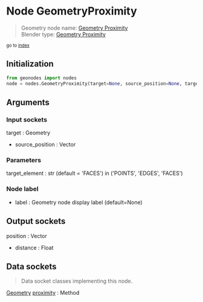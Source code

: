 
# Node GeometryProximity

> Geometry node name: [Geometry Proximity](https://docs.blender.org/manual/en/latest/modeling/geometry_nodes/material/geometry_proximity.html)<br>
  Blender type: [Geometry Proximity](https://docs.blender.org/api/current/bpy.types.GeometryNodeProximity.html)
  
<sub>go to [index](/docs/index.md)</sub>

## Initialization

```python
from geonodes import nodes
node = nodes.GeometryProximity(target=None, source_position=None, target_element='FACES', label=None)
```



## Arguments


### Input sockets

target : Geometry
- source_position : Vector

### Parameters

target_element : str (default = 'FACES') in ('POINTS', 'EDGES', 'FACES')

### Node label

- label : Geometry node display label (default=None)

## Output sockets

position : Vector
- distance : Float

## Data sockets

> Data socket classes implementing this node.
  
[Geometry](/docs/sockets/Geometry.md) [proximity](/docs/sockets/Geometry.md#proximity) : Method

